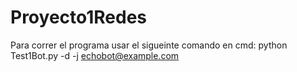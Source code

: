# Proyecto1Redes
 
Para correr el programa usar el sigueinte comando en cmd: python Test1Bot.py -d -j echobot@example.com